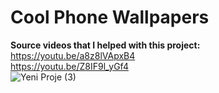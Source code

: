 # Cool Phone Wallpapers
**Source videos that I helped with this project:**  
https://youtu.be/a8z8lVApxB4  
https://youtu.be/Z8IF9l_yGf4  
![Yeni Proje (3)](https://github.com/yilmazozkan2/Cool_Phone_Wallpapers/assets/52213548/36ab116c-a11d-4a5a-a5ee-4ad394dfa920)
